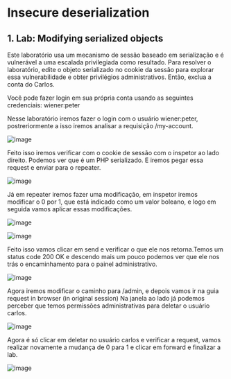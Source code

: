 # Insecure deserialization

## 1. Lab: Modifying serialized objects

Este laboratório usa um mecanismo de sessão baseado em serialização e é vulnerável a uma escalada privilegiada como resultado. Para resolver o laboratório, edite o objeto serializado no cookie da sessão para explorar essa vulnerabilidade e obter privilégios administrativos. Então, exclua a conta do Carlos.

Você pode fazer login em sua própria conta usando as seguintes credenciais: wiener:peter

Nesse laboratório iremos fazer o login com o usuário wiener:peter, postreriormente a isso iremos analisar a requisição /my-account.

![image](https://user-images.githubusercontent.com/95362045/172183460-d994ff2c-ea20-4226-b6ab-5106613e3484.png)

Feito isso iremos verificar com o cookie de sessão com o inspetor ao lado direito. Podemos ver que é um PHP serializado. E iremos pegar essa request e enviar para o repeater.

![image](https://user-images.githubusercontent.com/95362045/172183622-388f00cc-3124-4038-9c5e-6f9cc59ddaad.png)

Já em repeater iremos fazer uma modificação, em inspetor iremos modificar o 0 por 1, que está indicado como um valor boleano, e logo em seguida vamos aplicar essas modificações.

![image](https://user-images.githubusercontent.com/95362045/172184150-7d09f899-f75b-4bcd-91bf-be5d861654a9.png)

![image](https://user-images.githubusercontent.com/95362045/172184203-bf5ad917-686b-4d8a-96ce-c8f731be214c.png)

Feito isso vamos clicar em send e verificar o que ele nos retorna.Temos um status code 200 OK e descendo mais um pouco podemos ver que ele nos trás o encaminhamento para o painel administrativo. 

![image](https://user-images.githubusercontent.com/95362045/172184503-c36cfc1d-bd5b-4941-9bfd-164ab1f420d5.png)

Agora iremos modificar o caminho para /admin, e depois vamos ir na guia request in browser (in original session) Na janela ao lado já podemos perceber que temos permissões administrativas para deletar o usuário carlos.

![image](https://user-images.githubusercontent.com/95362045/172184863-d43b07ed-5559-467d-a19d-b2f87fdef06f.png)

Agora é só clicar em deletar no usuário carlos e verificar a request, vamos realizar novamente a mudança de 0 para 1 e clicar em forward e finalizar a lab.

![image](https://user-images.githubusercontent.com/95362045/172185802-75dbcbc6-331d-48db-8757-63dbc9926f01.png)

